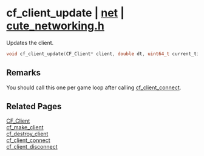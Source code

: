 # cf_client_update | [net](https://github.com/RandyGaul/cute_framework/blob/master/docs/net_readme.md) | [cute_networking.h](https://github.com/RandyGaul/cute_framework/blob/master/include/cute_networking.h)

Updates the client.

```cpp
void cf_client_update(CF_Client* client, double dt, uint64_t current_time);
```

## Remarks

You should call this one per game loop after calling [cf_client_connect](https://github.com/RandyGaul/cute_framework/blob/master/docs/net/cf_client_connect.md).

## Related Pages

[CF_Client](https://github.com/RandyGaul/cute_framework/blob/master/docs/net/cf_client.md)  
[cf_make_client](https://github.com/RandyGaul/cute_framework/blob/master/docs/net/cf_make_client.md)  
[cf_destroy_client](https://github.com/RandyGaul/cute_framework/blob/master/docs/net/cf_destroy_client.md)  
[cf_client_connect](https://github.com/RandyGaul/cute_framework/blob/master/docs/net/cf_client_connect.md)  
[cf_client_disconnect](https://github.com/RandyGaul/cute_framework/blob/master/docs/net/cf_client_disconnect.md)  
